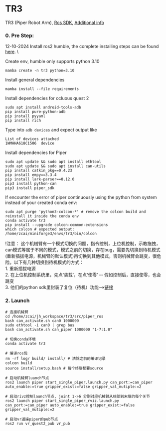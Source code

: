# TR3

TR3 (Piper Robot Arm),  [Ros SDK](https://github.com/agilexrobotics/Piper_ros), [Additional info](https://github.com/agilexrobotics/piper_sdk/blob/master/asserts/INTERFACE.MD)
### 0. Pre Step:
12-10-2024
Install ros2 humble, the complete installing steps can be found [here](http://docs.ros.org/en/humble/Installation/Ubuntu-Install-Debs.html). \

Create env, humble only supports python 3.10 
```shell 
mamba create -n tr3 python=3.10
```
Install general dependencies

```shell
mamba install --file requirements
```
Install dependencies for ocluous quest 2

 ```shell
sudo apt install android-tools-adb
pip install pure-python-adb
pip install pyyaml
pip install rich
 ```

Type into `adb devices` and expect output like
```shell
List of devices attached
1WMHHA618C1506	device
```

Install dependencies for Piper

```shell
sudo apt update && sudo apt install ethtool
sudo apt update && sudo apt install can-utils
pip install catkin_pkg==0.4.23
pip install empy==3.3.4
pip install lark-parser==0.12.0
pip3 install python-can
pip3 install piper_sdk
```

If encounter the error of piper continuously using the python from system instead of your created conda env:
```shell
sudo apt purge 'python3-colcon-*' # remove the colcon build and reinstall it inside the conda env
conda activate tr3
pip install --upgrade colcon-common-extensions
which colcon # expected output: /home/zcai/miniforge3/envs/tr3/bin/colcon
```

!注意： 这个机械臂有一个模式切换的问题，指令控制，上位机控制，示教拖拽，can模式等属于不同的模式，模式之前的切换，存在bug，需要先切换到待机模式(重新插拔电源，机械臂的默认模式)再切换到其他模式，否则机械臂会跳变，很危险。以下有几种切换到待机模式的方式：\
	1. 重新插拔电源 \
	2. 在上位机控制系统里，先点‘装载’，在点‘使零’ -- 假如控制后，直接使零，也会跳变 \
	3. 他们的python sdk里封装了复位（待机）功能-->[链接](https://github.com/agilexrobotics/piper_sdk?tab=readme-ov-file#%E6%9C%BA%E6%A2%B0%E8%87%82reset)

### 2. Launch 
```shell
# 连接机械臂
cd /home/zcai/jh_workspace/tr3/src/piper_ros
bash can_activate.sh can0 1000000
sudo ethtool -i can0 | grep bus
bash can_activate.sh can_piper 1000000 "1-7:1.0"
```
```shell
# 切换conda环境
conda activate tr3
```

```shell
# 编译ros包
rm -rf log/ build/ install/ # 清除之前的编译记录
colcon build
source install/setup.bash # 每个终端都要source 
```

```shell
# 启动机械臂luanch节点
ros2 launch piper start_single_piper.launch.py can_port:=can_piper auto_enable:=true gripper_exist:=false gripper_val_mutiple:=2

# 启动rivz控制launch节点, joint 1->6 分别对应机械臂从根部到末端的每个关节
ros2 launch piper start_single_piper_rviz.launch.py can_port:=can_piper auto_enable:=true gripper_exist:=false gripper_val_mutiple:=2
```

```shell
# 启动vr遥操piper的pub节点
ros2 run vr_quest2_pub vr_pub
```
